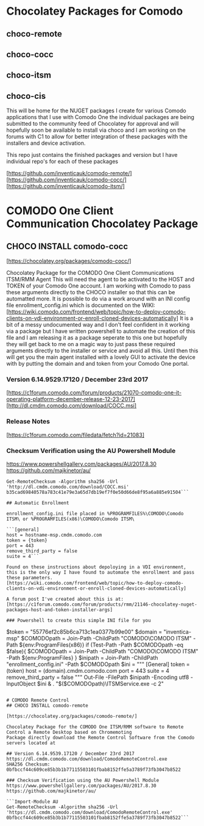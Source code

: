 # Chocolatey Packages for Comodo
## choco-remote
## choco-cocc
## choco-itsm
## choco-cis

This will be home for the NUGET packages I create for various Comodo applications that I use with Comodo One the individual packages are being submitted to the community feed of Chocolatey for approval and will hopefully soon be available to install via choco and I am working on the forums with C1 to allow for better integration of these packages with the installers and device activation.

This repo just contains the finished packages and version but I have individual repo's for each of these packages 

[https://github.com/inventicauk/comodo-remote/]
[https://github.com/inventicauk/comodo-cocc/]
[https://github.com/inventicauk/comodo-itsm/]

# COMODO One Client Communication Chocolatey Package
## CHOCO INSTALL comodo-cocc

[https://chocolatey.org/packages/comodo-cocc/]

Chocolatey Package for the COMODO One Client Communications ITSM/RMM Agent
This will need the agent to be activated to the HOST and TOKEN of your Comodo One account.
I am working with Comodo to pass these arguments directly to the CHOCO installer so that this can be automatted more.
It is possible to do via a work around with an INI config file enrollment_config.ini which is documented on the WIKI:
[https://wiki.comodo.com/frontend/web/topic/how-to-deploy-comodo-clients-on-vdi-environment-or-enroll-cloned-devices-automatically]
It is a bit of a messy undocumented way and I don't feel confident in it working via a package but I have written powershell to automate the creation of this file and I am releasing it as a package seperate to this one but hopefully they will get back to me on a magic way to just pass these required arguments directly to the installer or service and avoid all this. Until then this will get you the main agent installed with a lovely GUI to activate the device with by putting the domain and and token from your Comodo One portal.

### Version 6.14.9529.17120 / December 23rd 2017
[https://c1forum.comodo.com/forum/products/21070-comodo-one-it-operating-platform-december-release-12-23-2017]
[http://dl.cmdm.comodo.com/download/COCC.msi]

### Release Notes
[https://c1forum.comodo.com/filedata/fetch?id=21083]

### Checksum Verification using the AU Powershell Module 
https://www.powershellgallery.com/packages/AU/2017.8.30
https://github.com/majkinetor/au/

```Import-Module AU
Get-RemoteChecksum -Algorithm sha256 -Url 'http://dl.cmdm.comodo.com/download/COCC.msi'
b35cad69840578a783c41e79e3a65d7db19ef7f0e50d66de8f95a6a885e91504```

## Automatic Enrollment

enrollment_config.ini file placed in %PROGRAMFILES%\COMODO\Comodo ITSM\ or %PROGRAMFILES(x86)\COMODO\Comodo ITSM\

```[general]
host = hostname-msp.cmdm.comodo.com
token = {token}
port = 443
remove_third_party = false
suite = 4```

Found on these instructions about depoloying in a VDI environment, this is the only way I have found to automate the enrollment and pass these parameters.
[https://wiki.comodo.com/frontend/web/topic/how-to-deploy-comodo-clients-on-vdi-environment-or-enroll-cloned-devices-automatically]

A forum post I've created about this is at: [https://c1forum.comodo.com/forum/products/rmm/21146-chocolatey-nuget-packages-host-and-token-installer-args]

### Powershell to create this simple INI file for you
```
$token = "55776ef2c85b6ca713c1ea0377b99e00"
$domain = "inventica-msp"
$COMODOpath = Join-Path -ChildPath "COMODO\COMODO ITSM" -Path ${env:ProgramFiles(x86)}
if (Test-Path -Path $COMODOpath -eq $false){
    $COMODOpath = Join-Path -ChildPath "COMODO\COMODO ITSM" -Path ${env:ProgramFiles}
}
$inipath = Join-Path -ChildPath "enrollment_config.ini" -Path $COMODOpath
$ini = """
[General]
token = $($token)
host = $($domain).cmdm.comodo.com
port = 443
suite = 4
remove_third_party = false
"""
Out-File -FilePath $inipath -Encoding utf8 -InputObject $ini
& . "$($COMODOpath)\ITSMService.exe -c 2"
```

# COMODO Remote Control
## CHOCO INSTALL comodo-remote

[https://chocolatey.org/packages/comodo-remote/]

Chocolatey Package for the COMODO One ITSM/RMM software to Remote Control a Remote Desktop based on Chromemoting
Package directly download the Remote Control Software from the Comodo servers located at

## Version 6.14.9539.17120 / December 23rd 2017
https://dl.cmdm.comodo.com/download/ComodoRemoteControl.exe
SHA256 Checksum: 0bfbccf44c609ce85b3b1b77115503101fbab8152ffe5a3789f73fb3047b8522

### Checksum Verification using the AU Powershell Module 
https://www.powershellgallery.com/packages/AU/2017.8.30
https://github.com/majkinetor/au/

```Import-Module AU
Get-RemoteChecksum -Algorithm sha256 -Url 'https://dl.cmdm.comodo.com/download/ComodoRemoteControl.exe'
0bfbccf44c609ce85b3b1b77115503101fbab8152ffe5a3789f73fb3047b8522```
